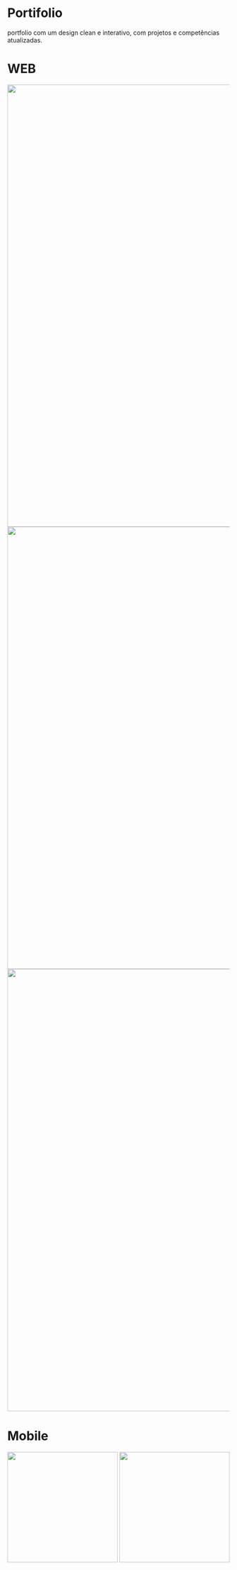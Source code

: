 # Portifolio
portfolio com um design clean e interativo, com projetos e competências atualizadas.

<h1>WEB</h1>
<div align="center">
    <img length="750" width="1000" src="![portifolio1](https://github.com/user-attachments/assets/807f14c8-03a6-4849-bf62-cf7d34f839fa)"/>
</div> 


<div align="center">
    <img length="750" width="1000" src="https://user-images.githubusercontent.com/88911545/219494063-7e891dc6-6d42-4551-99bd-5f8ca60895d6.png"/>
</div> 

<div align="center">
    <img length="750" width="1000" src="https://user-images.githubusercontent.com/88911545/219494066-20b65d63-57d0-43d9-95a6-b25d21aeef66.png"/>
</div> 

<h1>Mobile</h1>

<div align="center">
    <img length="500" width="250" src="https://user-images.githubusercontent.com/88911545/219494059-962b0c6c-0b78-4aca-95cf-7a3bf1846674.png"/>
    <img length="500" width="250" src="https://user-images.githubusercontent.com/88911545/219494062-9c608aad-2aa1-4023-8d29-55943235c117.png"/>
</div> 

